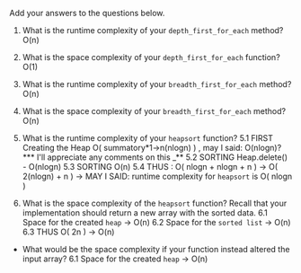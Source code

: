 Add your answers to the questions below.

1.  What is the runtime complexity of your `depth_first_for_each` method? O(n)

2.  What is the space complexity of your `depth_first_for_each` function? O(1)

3.  What is the runtime complexity of your `breadth_first_for_each` method? O(n)

4.  What is the space complexity of your `breadth_first_for_each` method? O(n)

5.  What is the runtime complexity of your `heapsort` function?
    5.1 FIRST Creating the Heap O( summatory\*1->n(nlogn) ) , may I said: O(nlogn)? \*\*\* I'll appreciate any comments on this \_\*\*
    5.2 SORTING Heap.delete() - O(nlogn)
    5.3 SORTING O(n)
    5.4 THUS : O( nlogn + nlogn + n ) -> O( 2(nlogn) + n ) -> MAY I SAID: runtime complexity for `heapsort` is O( nlogn )

6.  What is the space complexity of the `heapsort` function? Recall that your implementation should return a new array with the sorted data.
    6.1 Space for the created `heap` -> O(n)
    6.2 Space for the `sorted list` -> O(n)
    6.3 THUS O( 2n ) -> O(n)

- What would be the space complexity if your function instead altered the input array?
  6.1 Space for the created `heap` -> O(n)
